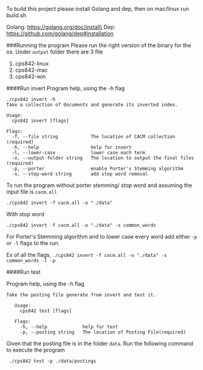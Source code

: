 To build this project please install Golang and dep, then on mac/linux run build.sh

Golang: https://golang.org/doc/install\
Dep: https://github.com/golang/dep#installation

###Running the program
Please run the right version of the binary for the os.
Under `output` folder there are 3 file
1. cps842-linux
2. cps842-mac
3. cps842-win

####Run invert
Program help, using the -h flag

```
./cps842 invert -h
Take a collection of documents and generate its inverted index.

Usage:
  cps842 invert [flags]

Flags:
  -f, --file string            The location of CACM collection (required)
  -h, --help                   help for invert
  -l, --lower-case             lower case each term
  -o, --output-folder string   The location to output the final files (required)
  -p, --porter                 enable Porter's Stemming algorithm
  -s, --stop-word string       add stop word removal
```

To run the program without porter stemming/ stop word and assuming the input file is `cacm.all`

`./cps842 invert -f cacm.all -o "./data"`

With stop word

`./cps842 invert -f cacm.all -o "./data" -s common_words`

For Porter's Stemming algorithm and to lower case every word add either `-p` or `-l` flags to the run.

Ex of all the flags, `./cps842 invert -f cacm.all -o "./data" -s common_words -l -p`

####Run test

Program help, using the -h flag

```
Take the posting file generate from invert and test it.
   
   Usage:
     cps842 test [flags]
   
   Flags:
     -h, --help             help for test
     -p, --posting string   The location of Posting File(required)

```

Given that the posting file is in the folder `data`. Run the following command to execute the program

```
 ./cps842 test -p ./data/postings
```